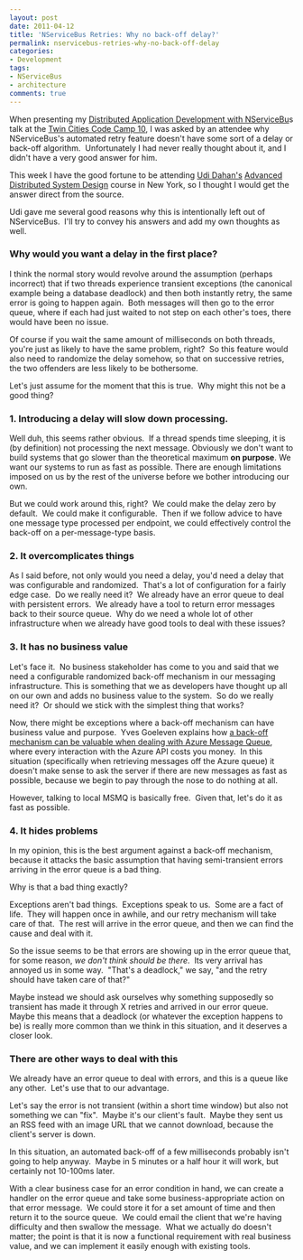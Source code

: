 ```yaml
---
layout: post
date: 2011-04-12
title: 'NServiceBus Retries: Why no back-off delay?'
permalink: nservicebus-retries-why-no-back-off-delay
categories:
- Development
tags:
- NServiceBus
- architecture
comments: true
---
```

When presenting my [Distributed Application Development with NServiceBu](http://www.make-awesome.com/presentations/)s talk at the [Twin Cities Code Camp 10](http://www.twincitiescodecamp.com), I was asked by an attendee why NServiceBus's automated retry feature doesn't have some sort of a delay or back-off algorithm.  Unfortunately I had never really thought about it, and I didn't have a very good answer for him.

This week I have the good fortune to be attending [Udi Dahan's](http://www.udidahan.com) [Advanced Distributed System Design](http://www.udidahan.com/training/#Advanced_Distributed_System_Design) course in New York, so I thought I would get the answer direct from the source.

Udi gave me several good reasons why this is intentionally left out of NServiceBus.  I'll try to convey his answers and add my own thoughts as well.

<!-- more -->

### Why would you want a delay in the first place?

 I think the normal story would revolve around the assumption (perhaps incorrect) that if two threads experience transient exceptions (the canonical example being a database deadlock) and then both instantly retry, the same error is going to happen again.  Both messages will then go to the error queue, where if each had just waited to not step on each other's toes, there would have been no issue.

Of course if you wait the same amount of milliseconds on both threads, you're just as likely to have the same problem, right?  So this feature would also need to randomize the delay somehow, so that on successive retries, the two offenders are less likely to be bothersome.

Let's just assume for the moment that this is true.  Why might this not be a good thing?

### 1. Introducing a delay will slow down processing.

 Well duh, this seems rather obvious.  If a thread spends time sleeping, it is (by definition) not processing the next message. Obviously we don't want to build systems that go slower than the theoretical maximum **on purpose**. We want our systems to run as fast as possible. There are enough limitations imposed on us by the rest of the universe before we bother introducing our own.

But we could work around this, right?  We could make the delay zero by default.  We could make it configurable.  Then if we follow advice to have one message type processed per endpoint, we could effectively control the back-off on a per-message-type basis.

### 2. It overcomplicates things

 As I said before, not only would you need a delay, you'd need a delay that was configurable and randomized.  That's a lot of configuration for a fairly edge case.  Do we really need it?  We already have an error queue to deal with persistent errors.  We already have a tool to return error messages back to their source queue.  Why do we need a whole lot of other infrastructure when we already have good tools to deal with these issues?

### 3. It has no business value

 Let's face it.  No business stakeholder has come to you and said that we need a configurable randomized back-off mechanism in our messaging infrastructure. This is something that we as developers have thought up all on our own and adds no business value to the system.  So do we really need it?  Or should we stick with the simplest thing that works?

Now, there might be exceptions where a back-off mechanism can have business value and purpose.  Yves Goeleven explains how [a back-off mechanism can be valuable when dealing with Azure Message Queue](https://cloudshaper.wordpress.com/2010/11/06/operational-costs-of-an-azure-message-queue/), where every interaction with the Azure API costs you money.  In this situation (specifically when retrieving messages off the Azure queue) it doesn't make sense to ask the server if there are new messages as fast as possible, because we begin to pay through the nose to do nothing at all.

However, talking to local MSMQ is basically free.  Given that, let's do it as fast as possible.

### 4. It hides problems

 In my opinion, this is the best argument against a back-off mechanism, because it attacks the basic assumption that having semi-transient errors arriving in the error queue is a bad thing.

Why is that a bad thing exactly?

Exceptions aren't bad things.  Exceptions speak to us.  Some are a fact of life.  They will happen once in awhile, and our retry mechanism will take care of that.  The rest will arrive in the error queue, and then we can find the cause and deal with it.

So the issue seems to be that errors are showing up in the error queue that, for some reason, *we don't think should be there*.  Its very arrival has annoyed us in some way.  "That's a deadlock," we say, "and the retry should have taken care of that?"

Maybe instead we should ask ourselves why something supposedly so transient has made it through X retries and arrived in our error queue.  Maybe this means that a deadlock (or whatever the exception happens to be) is really more common than we think in this situation, and it deserves a closer look.

### There are other ways to deal with this

 We already have an error queue to deal with errors, and this is a queue like any other.  Let's use that to our advantage.

Let's say the error is not transient (within a short time window) but also not something we can "fix".  Maybe it's our client's fault.  Maybe they sent us an RSS feed with an image URL that we cannot download, because the client's server is down.

In this situation, an automated back-off of a few milliseconds probably isn't going to help anyway.  Maybe in 5 minutes or a half hour it will work, but certainly not 10-100ms later.

With a clear business case for an error condition in hand, we can create a handler on the error queue and take some business-appropriate action on that error message.  We could store it for a set amount of time and then return it to the source queue.  We could email the client that we're having difficulty and then swallow the message.  What we actually do doesn't matter; the point is that it is now a functional requirement with real business value, and we can implement it easily enough with existing tools.
